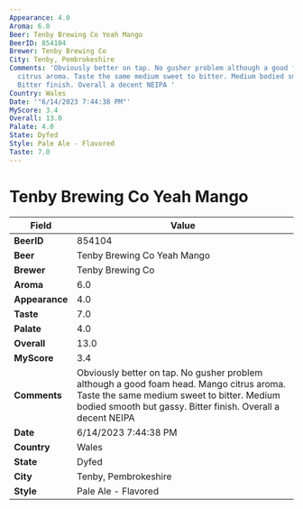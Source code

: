 ```yaml
---
Appearance: 4.0
Aroma: 6.0
Beer: Tenby Brewing Co Yeah Mango
BeerID: 854104
Brewer: Tenby Brewing Co
City: Tenby, Pembrokeshire
Comments: 'Obviously better on tap. No gusher problem although a good foam head. Mango
  citrus aroma. Taste the same medium sweet to bitter. Medium bodied smooth but gassy.
  Bitter finish. Overall a decent NEIPA '
Country: Wales
Date: '"6/14/2023 7:44:38 PM"'
MyScore: 3.4
Overall: 13.0
Palate: 4.0
State: Dyfed
Style: Pale Ale - Flavored
Taste: 7.0
---
```


# Tenby Brewing Co Yeah Mango

| Field         | Value |
|---------------|-------|
| **BeerID** | 854104 |
| **Beer** | Tenby Brewing Co Yeah Mango |
| **Brewer** | Tenby Brewing Co |
| **Aroma** | 6.0 |
| **Appearance** | 4.0 |
| **Taste** | 7.0 |
| **Palate** | 4.0 |
| **Overall** | 13.0 |
| **MyScore** | 3.4 |
| **Comments** | Obviously better on tap. No gusher problem although a good foam head. Mango citrus aroma. Taste the same medium sweet to bitter. Medium bodied smooth but gassy. Bitter finish. Overall a decent NEIPA  |
| **Date** | 6/14/2023 7:44:38 PM |
| **Country** | Wales |
| **State** | Dyfed |
| **City** | Tenby, Pembrokeshire |
| **Style** | Pale Ale - Flavored |
